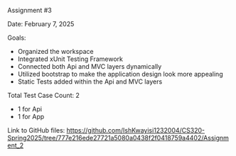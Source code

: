 Assignment #3

Date: February 7, 2025

Goals: 
* Organized the workspace
* Integrated xUnit Testing Framework
* Connected both Api and MVC layers dynamically 
* Utilized bootstrap to make the application design look more appealing
* Static Tests added within the Api and MVC layers

Total Test Case Count: 2
* 1 for Api
* 1 for App

Link to GitHub files: 
https://github.com/IshKwayisi1232004/CS320-Spring2025/tree/777e216ede27721a5080a0438f2f0418759a4402/Assignment_2